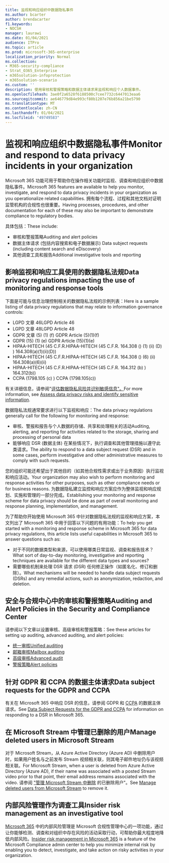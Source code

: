 ```yaml
---
title: 监视和响应组织中数据隐私事件
ms.author: bcarter
author: brendacarter
f1.keywords:
- NOCSH
manager: laurawi
ms.date: 01/04/2021
audience: ITPro
ms.topic: article
ms.prod: microsoft-365-enterprise
localization_priority: Normal
ms.collection:
- M365-security-compliance
- Strat_O365_Enterprise
- m365solution-infoprotection
- m365solution-scenario
ms.custom: ''
description: 使用审核和警报策略和数据主体请求来监视和响应个人数据事件。
ms.openlocfilehash: 3ae0f2a6528f6188500c7cee7732c6447013eaa6
ms.sourcegitcommit: ae646779d84e993cf80b1207e76b856a21be5790
ms.translationtype: MT
ms.contentlocale: zh-CN
ms.lasthandoff: 01/04/2021
ms.locfileid: "49749583"
---
```

# <a name="monitor-and-respond-to-data-privacy-incidents-in-your-organization"></a><span data-ttu-id="7f78a-103">监视和响应组织中数据隐私事件</span><span class="sxs-lookup"><span data-stu-id="7f78a-103">Monitor and respond to data privacy incidents in your organization</span></span>

<span data-ttu-id="7f78a-104">Microsoft 365 功能可用于帮助你在操作相关功能时监视、调查和响应组织中数据隐私事件。</span><span class="sxs-lookup"><span data-stu-id="7f78a-104">Microsoft 365 features are available to help you monitor, investigate, and respond to data privacy incidents in your organization as you operationalize related capabilities.</span></span> <span data-ttu-id="7f78a-105">拥有每个流程、过程和其他文档对证明监管机构的合规性也很重要。</span><span class="sxs-lookup"><span data-stu-id="7f78a-105">Having processes, procedures, and other documentation for each of these may also be important to demonstrate compliance to regulatory bodies.</span></span>

<span data-ttu-id="7f78a-106">具体包括：</span><span class="sxs-lookup"><span data-stu-id="7f78a-106">These include:</span></span> 

- <span data-ttu-id="7f78a-107">审核和警报策略</span><span class="sxs-lookup"><span data-stu-id="7f78a-107">Auditing and alert policies</span></span>
- <span data-ttu-id="7f78a-108">数据主体请求 (包括内容搜索和电子数据展示) </span><span class="sxs-lookup"><span data-stu-id="7f78a-108">Data subject requests (including content search and eDiscovery)</span></span>
- <span data-ttu-id="7f78a-109">其他调查工具和报告</span><span class="sxs-lookup"><span data-stu-id="7f78a-109">Additional investigative tools and reporting</span></span>

## <a name="data-privacy-regulations-impacting-the-use-of-monitoring-and-response-tools"></a><span data-ttu-id="7f78a-110">影响监视和响应工具使用的数据隐私法规</span><span class="sxs-lookup"><span data-stu-id="7f78a-110">Data privacy regulations impacting the use of monitoring and response tools</span></span>

<span data-ttu-id="7f78a-111">下面是可能与信息治理控制相关的数据隐私法规的示例列表：</span><span class="sxs-lookup"><span data-stu-id="7f78a-111">Here is a sample listing of data privacy regulations that may relate to information governance controls:</span></span>

- <span data-ttu-id="7f78a-112">LGPD 文章 46</span><span class="sxs-lookup"><span data-stu-id="7f78a-112">LGPD Article 46</span></span>
- <span data-ttu-id="7f78a-113">LGPD 文章 48</span><span class="sxs-lookup"><span data-stu-id="7f78a-113">LGPD Article 48</span></span>
- <span data-ttu-id="7f78a-114">GDPR 文章 (5)  (1)  (f) </span><span class="sxs-lookup"><span data-stu-id="7f78a-114">GDPR Article (5)(1)(f)</span></span>
- <span data-ttu-id="7f78a-115">GDPR (15)  (1)  (e) </span><span class="sxs-lookup"><span data-stu-id="7f78a-115">GDPR Article (15)(1)(e)</span></span>
- <span data-ttu-id="7f78a-116">HIPAA-HITECH (45 C.F.R.</span><span class="sxs-lookup"><span data-stu-id="7f78a-116">HIPAA-HITECH (45 C.F.R.</span></span> <span data-ttu-id="7f78a-117">164.308 ()  (1)  (ii)  (D) ) </span><span class="sxs-lookup"><span data-stu-id="7f78a-117">164.308(a)(1)(ii)(D))</span></span>
- <span data-ttu-id="7f78a-118">HIPAA-HITECH (45 C.F.R.</span><span class="sxs-lookup"><span data-stu-id="7f78a-118">HIPAA-HITECH (45 C.F.R.</span></span> <span data-ttu-id="7f78a-119">164.308 ()  (6)  (ii) </span><span class="sxs-lookup"><span data-stu-id="7f78a-119">164.308(a)(6)(ii)</span></span>
- <span data-ttu-id="7f78a-120">HIPAA-HITECH (45 C.F.R.</span><span class="sxs-lookup"><span data-stu-id="7f78a-120">HIPAA-HITECH (45 C.F.R.</span></span> <span data-ttu-id="7f78a-121">164.312 (b) ) </span><span class="sxs-lookup"><span data-stu-id="7f78a-121">164.312(b))</span></span>
- <span data-ttu-id="7f78a-122">CCPA (1798.105 (c) ) </span><span class="sxs-lookup"><span data-stu-id="7f78a-122">CCPA (1798.105(c))</span></span>

<span data-ttu-id="7f78a-123">有关详细信息，请参阅"[评估数据隐私风险并识别敏感信息"。](information-protection-deploy-assess.md)</span><span class="sxs-lookup"><span data-stu-id="7f78a-123">For more information, see [Assess data privacy risks and identify sensitive information](information-protection-deploy-assess.md).</span></span>

<span data-ttu-id="7f78a-124">数据隐私法规通常要求进行以下监视和响应：</span><span class="sxs-lookup"><span data-stu-id="7f78a-124">The data privacy regulations generally call for the following for monitoring and response:</span></span>

- <span data-ttu-id="7f78a-125">审核、警报和报告与个人数据的存储、共享和处理相关的活动</span><span class="sxs-lookup"><span data-stu-id="7f78a-125">Auditing, alerting, and reporting for activities related to the storage, sharing and processing of personal data</span></span>
- <span data-ttu-id="7f78a-126">能够响应 DSR (数据主体) 在某些情况下，执行调查和其他管理措施以遵守此类请求。</span><span class="sxs-lookup"><span data-stu-id="7f78a-126">The ability to respond to a data subject request (DSR) and in some cases, perform investigative and other administrative measures to comply with such requests.</span></span>

<span data-ttu-id="7f78a-127">您的组织可能还希望出于其他目的（如其他合规性需求或出于业务原因）执行监视和响应活动。</span><span class="sxs-lookup"><span data-stu-id="7f78a-127">Your organization may also wish to perform monitoring and response activities for other purposes, such as other compliance needs or for business reasons.</span></span> <span data-ttu-id="7f78a-128">为数据隐私建立监控和响应方案应作为整体监视和响应规划、实施和管理的一部分完成。</span><span class="sxs-lookup"><span data-stu-id="7f78a-128">Establishing your monitoring and response scheme for data privacy should be done as part of overall monitoring and response planning, implementation, and management.</span></span>

<span data-ttu-id="7f78a-129">为了帮助你开始使用 Microsoft 365 中针对数据隐私法规的监视和响应方案，本文列出了 Microsoft 365 中用于回答以下问题的有用功能：</span><span class="sxs-lookup"><span data-stu-id="7f78a-129">To help you get started with a monitoring and response scheme in Microsoft 365 for data privacy regulations, this article lists useful capabilities in Microsoft 365 to answer questions such as:</span></span> 

- <span data-ttu-id="7f78a-130">对于不同的数据类型和来源，可以使用哪类日常监视、调查和报告技术？</span><span class="sxs-lookup"><span data-stu-id="7f78a-130">What sort of day-to-day monitoring, investigative and reporting techniques are available for the different data types and sources?</span></span>
- <span data-ttu-id="7f78a-131">需要哪些机制来处理 DSR 请求 (DSR) 任何修正操作（如匿名化、修订和删除）。</span><span class="sxs-lookup"><span data-stu-id="7f78a-131">What mechanisms will be needed to handle data subject requests (DSRs) and any remedial actions, such as anonymization, redaction, and deletion.</span></span>

## <a name="auditing-and-alert-policies-in-the-security-and-compliance-center"></a><span data-ttu-id="7f78a-132">安全与合规中心中的审核和警报策略</span><span class="sxs-lookup"><span data-stu-id="7f78a-132">Auditing and Alert Policies in the Security and Compliance Center</span></span>

<span data-ttu-id="7f78a-133">请参阅以下文章以设置审核、高级审核和警报策略：</span><span class="sxs-lookup"><span data-stu-id="7f78a-133">See these articles for setting up auditing, advanced auditing, and alert policies:</span></span>

- [<span data-ttu-id="7f78a-134">统一审核</span><span class="sxs-lookup"><span data-stu-id="7f78a-134">Unified auditing</span></span>](../compliance/search-the-audit-log-in-security-and-compliance.md)
- [<span data-ttu-id="7f78a-135">邮箱审核</span><span class="sxs-lookup"><span data-stu-id="7f78a-135">Mailbox auditing</span></span>](../compliance/enable-mailbox-auditing.md)
- [<span data-ttu-id="7f78a-136">高级审核</span><span class="sxs-lookup"><span data-stu-id="7f78a-136">Advanced audit</span></span>](../compliance/advanced-audit.md)
- [<span data-ttu-id="7f78a-137">警报策略</span><span class="sxs-lookup"><span data-stu-id="7f78a-137">Alert policies</span></span>](../compliance/alert-policies.md)

## <a name="data-subject-requests-for-the-gdpr-and-ccpa"></a><span data-ttu-id="7f78a-138">针对 GDPR 和 CCPA 的数据主体请求</span><span class="sxs-lookup"><span data-stu-id="7f78a-138">Data subject requests for the GDPR and CCPA</span></span>

<span data-ttu-id="7f78a-139">有关在 Microsoft 365 中响应 DSR 的信息，请参阅 GDPR 和 [CCPA](../compliance/gdpr-dsr-office365.md) 的数据主体请求。</span><span class="sxs-lookup"><span data-stu-id="7f78a-139">See [Data Subject Requests for the GDPR and CCPA](../compliance/gdpr-dsr-office365.md) for information on responding to a DSR in Microsoft 365.</span></span>

## <a name="manage-deleted-users-in-microsoft-stream"></a><span data-ttu-id="7f78a-140">在 Microsoft Stream 中管理已删除的用户</span><span class="sxs-lookup"><span data-stu-id="7f78a-140">Manage deleted users in Microsoft Stream</span></span>

<span data-ttu-id="7f78a-141">对于 Microsoft Stream，从 Azure Active Directory (Azure AD) 中删除用户时，如果用户姓名与之前发布 Stream 视频相关联，则其电子邮件地址仍与该视频相关联。</span><span class="sxs-lookup"><span data-stu-id="7f78a-141">For Microsoft Stream, when a user is deleted from Azure Active Directory (Azure AD), if their name was associated with a posted Stream video prior to that point, their email address remains associated with the video.</span></span> <span data-ttu-id="7f78a-142">请参阅 ["管理 Microsoft Stream 中删除](https://docs.microsoft.com/stream/managing-deleted-users) 的已删除用户"。</span><span class="sxs-lookup"><span data-stu-id="7f78a-142">See [Manage deleted users from Microsoft Stream](https://docs.microsoft.com/stream/managing-deleted-users) to remove it.</span></span>

## <a name="insider-risk-management-as-an-investigative-tool"></a><span data-ttu-id="7f78a-143">内部风险管理作为调查工具</span><span class="sxs-lookup"><span data-stu-id="7f78a-143">Insider risk management as an investigative tool</span></span>

<span data-ttu-id="7f78a-144">[Microsoft 365](../compliance/insider-risk-management.md) 中的内部风险管理是 Microsoft 合规性管理中心的一项功能，通过让你能够检测、调查和对组织中存在风险的活动采取行动，可帮助你最大程度地降低内部风险。</span><span class="sxs-lookup"><span data-stu-id="7f78a-144">[Insider risk management in Microsoft 365](../compliance/insider-risk-management.md) is a feature of the Microsoft Compliance admin center to help you minimize internal risk by enabling you to detect, investigate, and take action on risky activities in your organization.</span></span>
